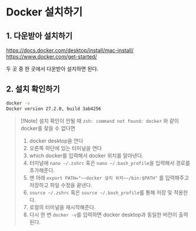 # Docker 설치하기
## 1. 다운받아 설치하기
https://docs.docker.com/desktop/install/mac-install/
https://www.docker.com/get-started/

두 곳 중 한 곳에서 다운받아 설치하면 된다.

## 2. 설치 확인하기
```bash
docker -v
Docker version 27.2.0, build 3ab4256
```

> [!Note] 설치 확인이 안될 때
> `zsh: command not found: docker` 와 같이 docker를 찾을 수 없다면
> 1. docker desktop을 연다
> 2. 오른쪽 하단에 있는 터미널을 연다
> 3. which docker를 입력해서 docker 위치를 알아낸다.
> 4. 터미널에 `nano ~/.zshrc` 혹은 `nano ~/.bash_profile`을 입력해서 경로를 추가해준다.
> 5. 맨 아래 `export PATH="~~docker 설치 위치~~/bin:$PATH"` 를 입력해주고 저장하고 파일 수정을 끝낸다.
> 6. `source ~/.zshrc` 혹은 `source ~/.bash_profile`를 통해 저장 및 적용한다.
> 7. 로컬의 터미널을 재시작해준다.
> 8. 다시 한 번 `docker -v`를 입력하면 docker desktop과 동일한 버전이 출력된다.

